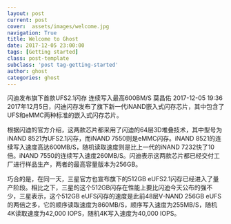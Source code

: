 ```yaml
---
layout: post
current: post
cover:  assets/images/welcome.jpg
navigation: True
title: Welcome to Ghost
date: 2017-12-05 23:00:00
tags: [Getting started]
class: post-template
subclass: 'post tag-getting-started'
author: ghost
categories: ghost
---
```


闪迪发布旗下首款UFS2.1闪存 连续写入最高600BM/S
 莫昌佑 2017-12-05 19:36
2017年12月5日，闪迪闪存发布了旗下新一代iNAND嵌入式闪存芯片，其中包含了UFS和eMMC两种标准的嵌入式闪存芯片。

根据闪迪的官方介绍，这两款芯片都采用了闪迪的64层3D堆叠技术，其中型号为iNAND 8521为UFS2.1闪存，而iNAND 7550则是eMMC闪存。iNAND 8521的连续写入速度高达600MB/S，随机读取速度则是比上一代的iNAND 7232快了10倍。iNAND 7550的连续写入速度260MB/S。闪迪表示这两款芯片都已经交付工厂进行样品生产，两者的最高容量版本为256GB。

巧合的是，在同一天，三星官方也宣布旗下的512GB eUFS2.1闪存已经进入了量产阶段。相比之下，三星的这个512GB闪存在性能上要比闪迪今天公布的强不少，三星表示，这个512GB eUFS闪存的速度是此前48层V-NAND 256GB eUFS的两倍之多，它的顺序读取速度为860MB/S，顺序写入速度为255MB/S，随机4K读取速度为42,000 IOPS，随机4K写入速度为40,000 IOPS。
